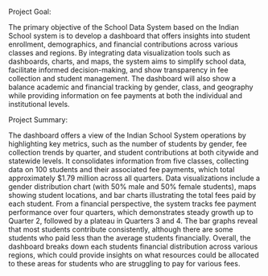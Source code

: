Project Goal:

The primary objective of the School Data System based on the Indian School system is to develop a dashboard that offers insights into student enrollment, demographics, and financial contributions across various classes and regions. By integrating data visualization tools such as dashboards, charts, and maps, the system aims to simplify school data, facilitate informed decision-making, and show transparency in fee collection and student management. The dashboard will also show a balance academic and financial tracking by gender, class, and geography while providing information on fee payments at both the individual and institutional levels.

Project Summary:

The dashboard offers a view of the Indian School System operations by highlighting key metrics, such as the number of students by gender, fee collection trends by quarter, and student contributions at both citywide and statewide levels. It consolidates information from five classes, collecting data on 100 students and their associated fee payments, which total approximately $1.79 million across all quarters.  Data visualizations include a gender distribution chart (with 50% male and 50% female students), maps showing student locations, and bar charts illustrating the total fees paid by each student. From a financial perspective, the system tracks fee payment performance over four quarters, which demonstrates steady growth up to Quarter 2, followed by a plateau in Quarters 3 and 4. The bar graphs reveal that most students contribute consistently, although there are some students who paid less than the average students financially. Overall, the dashboard breaks down each students financial distribution across various regions, which could provide insights on what resources could be allocated to these areas for students who are struggling to pay for various fees.
